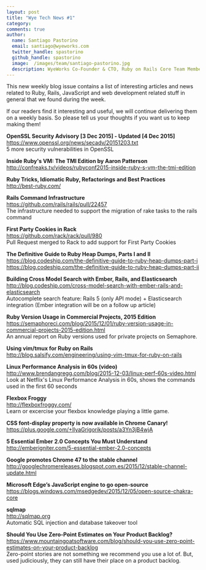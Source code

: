 ```yaml
---
layout: post
title: "Wye Tech News #1"
category:
comments: true
author:
  name: Santiago Pastorino
  email: santiago@wyeworks.com
  twitter_handle: spastorino
  github_handle: spastorino
  image:  /images/team/santiago-pastorino.jpg
  description: WyeWorks Co-Founder & CTO, Ruby on Rails Core Team Member
---
```


This new weekly blog issue contains a list of interesting articles and
news related to Ruby, Rails, JavaScript and web development related
stuff in general that we found during the week.

If our readers find it interesting and useful, we will continue
delivering them on a weekly basis. So please tell us your thoughts if
you want us to keep making them!


**OpenSSL Security Advisory [3 Dec 2015] - Updated [4 Dec 2015]**<br/>
https://www.openssl.org/news/secadv/20151203.txt<br/>
5 more security vulnerabilities in OpenSSL

**Inside Ruby's VM: The TMI Edition by Aaron Patterson**<br/>
http://confreaks.tv/videos/rubyconf2015-inside-ruby-s-vm-the-tmi-edition

**Ruby Tricks, Idiomatic Ruby, Refactorings and Best Practices**<br/>
http://best-ruby.com/

**Rails Command Infrastructure**<br/>
https://github.com/rails/rails/pull/22457<br/>
The infrastructure needed to support the migration of rake tasks to the rails command

**First Party Cookies in Rack**<br/>
https://github.com/rack/rack/pull/980<br/>
Pull Request merged to Rack to add support for First Party Cookies

**The Definitive Guide to Ruby Heap Dumps, Parts I and II**<br/>
https://blog.codeship.com/the-definitive-guide-to-ruby-heap-dumps-part-i<br/>
https://blog.codeship.com/the-definitive-guide-to-ruby-heap-dumps-part-ii

**Building Cross Model Search with Ember, Rails, and
Elasticsearch**<br/>
http://blog.codeship.com/cross-model-search-with-ember-rails-and-elasticsearch<br/>
Autocomplete search feature: Rails 5 (only API mode) + Elasticsearch integration (Ember integration will be on a follow up article)

**Ruby Version Usage in Commercial Projects, 2015 Edition**<br/>
https://semaphoreci.com/blog/2015/12/01/ruby-version-usage-in-commercial-projects-2015-edition.html<br/>
An annual report on Ruby versions used for private projects on Semaphore.

**Using vim/tmux for Ruby on Rails**<br/>
http://blog.salsify.com/engineering/using-vim-tmux-for-ruby-on-rails

**Linux Performance Analysis in 60s (video)**<br/>
http://www.brendangregg.com/blog/2015-12-03/linux-perf-60s-video.html<br/>
Look at Netflix's Linux Performance Analysis in 60s, shows the commands used in the first 60 seconds

**Flexbox Froggy**<br/>
http://flexboxfroggy.com/<br/>
Learn or excercise your flexbox knowledge playing a little game.

**CSS font-display property is now available in Chrome Canary!**<br/>
https://plus.google.com/+IlyaGrigorik/posts/a3Yn3jB4wjA

**5 Essential Ember 2.0 Concepts You Must Understand**<br/>
http://emberigniter.com/5-essential-ember-2.0-concepts

**Google promotes Chrome 47 to the stable channel**<br/>
http://googlechromereleases.blogspot.com.es/2015/12/stable-channel-update.html

**Microsoft Edge’s JavaScript engine to go open-source**<br/>
https://blogs.windows.com/msedgedev/2015/12/05/open-source-chakra-core

**sqlmap**<br/>
http://sqlmap.org<br/>
Automatic SQL injection and database takeover tool

**Should You Use Zero-Point Estimates on Your Product Backlog?**<br/>
https://www.mountaingoatsoftware.com/blog/should-you-use-zero-point-estimates-on-your-product-backlog<br/>
Zero-point stories are not something we recommend you use a lot of. But, used judiciously, they can still have their place on a product backlog.
